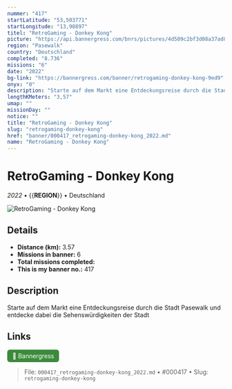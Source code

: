 ```yaml
---
nummer: "417"
startLatitude: "53,503771"
startLongitude: "13,98897"
titel: "RetroGaming - Donkey Kong"
picture: "https://api.bannergress.com/bnrs/pictures/4d509c2bf3d08a37ad81607ee16cd2ce"
region: "Pasewalk"
country: "Deutschland"
completed: "8.736"
missions: "6"
date: "2022"
bg-link: "https://bannergress.com/banner/retrogaming-donkey-kong-9ed9"
onyx: "0"
description: "Starte auf dem Markt eine Entdeckungsreise durch die Stadt Pasewalk und entdecke dabei die Sehenswürdigkeiten der Stadt"
lengthKMeters: "3,57"
umap: ""
missionDay: ""
notice: ""
title: "RetroGaming - Donkey Kong"
slug: "retrogaming-donkey-kong"
href: "banner/000417_retrogaming-donkey-kong_2022.md"
name: "RetroGaming - Donkey Kong"
---
```

# RetroGaming - Donkey Kong

*2022* • {{__REGION__}} • Deutschland

![RetroGaming - Donkey Kong](https://api.bannergress.com/bnrs/pictures/4d509c2bf3d08a37ad81607ee16cd2ce)



## Details
- **Distance (km):** 3.57
- **Missions in banner:** 6
- **Total missions completed:** 
- **This is my banner no.:** 417



## Description
Starte auf dem Markt eine Entdeckungsreise durch die Stadt Pasewalk und entdecke dabei die Sehenswürdigkeiten der Stadt



## Links
<a href="https://bannergress.com/banner/retrogaming-donkey-kong-9ed9" target="_blank" style="display:inline-block;margin-right:8px;padding:6px 12px;background:#3c8b3c;color:#fff;text-decoration:none;border-radius:6px;">🔗 Bannergress</a>



> File: `000417_retrogaming-donkey-kong_2022.md` • #000417 • Slug: `retrogaming-donkey-kong`
